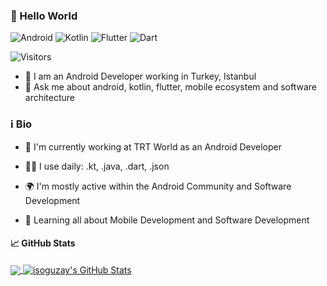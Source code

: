### 🤖 Hello World

![Android](https://img.shields.io/badge/Android-3DDC84?style=for-the-badge&logo=android&logoColor=white) ![Kotlin](https://img.shields.io/badge/Kotlin-0095D5?&style=for-the-badge&logo=kotlin&logoColor=white) ![Flutter](https://img.shields.io/badge/Flutter-02569B?style=for-the-badge&logo=flutter&logoColor=white) ![Dart](https://img.shields.io/badge/Dart-0175C2?style=for-the-badge&logo=dart&logoColor=white) 

![Visitors](https://visitor-badge.laobi.icu/badge?page_id=isoguzay.isoguzay)

- 👾 I am an Android Developer working in Turkey, Istanbul 
- 💬 Ask me about android, kotlin, flutter, mobile ecosystem and software architecture


### ℹ Bio 

- 🏢 I'm currently working at TRT World as an Android Developer

- 👨‍💻 I use daily: .kt, .java, .dart, .json

- 🌍 I'm mostly active within the Android Community and Software Development

- 📱 Learning all about Mobile Development and Software Development


#### &#x1f4c8; GitHub Stats

<a href="https://github.com/isoguzay/isoguzay">
  <img align="center" src="https://github-readme-stats.vercel.app/api/top-langs/?username=isoguzay&title_color=ffffff&text_color=c9cacc&icon_color=E67E22&bg_color=212121&langs_count=3" />
</a>
<a href="https://github.com/isoguzay/isoguzay">
  <img align="center" src="https://github-readme-stats.vercel.app/api?username=isoguzay&show_icons=true&line_height=27&count_private=true&title_color=ffffff&text_color=c9cacc&icon_color=E67E22&bg_color=212121" alt="isoguzay's GitHub Stats" />
</a>
